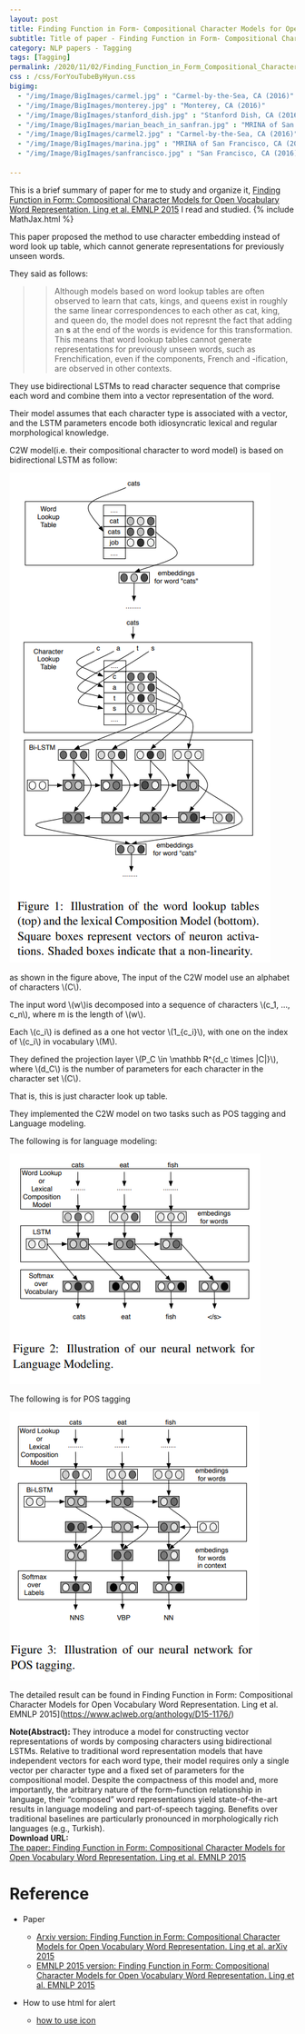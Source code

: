 ```yaml
---
layout: post
title: Finding Function in Form- Compositional Character Models for Open Vocabulary Word Representation
subtitle: Title of paper - Finding Function in Form- Compositional Character Models for Open Vocabulary Word Representation
category: NLP papers - Tagging
tags: [Tagging]
permalink: /2020/11/02/Finding_Function_in_Form_Compositional_Character_Models_for_Open_Vocabulary_Word_Representation/
css : /css/ForYouTubeByHyun.css
bigimg: 
  - "/img/Image/BigImages/carmel.jpg" : "Carmel-by-the-Sea, CA (2016)"
  - "/img/Image/BigImages/monterey.jpg" : "Monterey, CA (2016)"
  - "/img/Image/BigImages/stanford_dish.jpg" : "Stanford Dish, CA (2016)"
  - "/img/Image/BigImages/marian_beach_in_sanfran.jpg" : "MRINA of San Francisco, CA (2016)"
  - "/img/Image/BigImages/carmel2.jpg" : "Carmel-by-the-Sea, CA (2016)"
  - "/img/Image/BigImages/marina.jpg" : "MRINA of San Francisco, CA (2016)"
  - "/img/Image/BigImages/sanfrancisco.jpg" : "San Francisco, CA (2016)"
  
---
```


This is a brief summary of paper for me to study and organize it, [Finding Function in Form: Compositional Character Models for Open Vocabulary Word Representation. Ling et al. EMNLP 2015](https://www.aclweb.org/anthology/D15-1176/) I read and studied. 
{% include MathJax.html %}

This paper proposed the method to use character embedding instead of word look up table, which cannot generate representations for previously unseen words.

They said as follows:

>>Although models based on word lookup tables are often observed to learn that cats, kings, and queens exist in roughly the same linear correspondences to each other as cat, king, and queen do, the model does not represnt the fact that adding an **s** at the end of the words is evidence for this transformation. This means that word lookup tables cannot generate representations for previously unseen words, such as Frenchification, even if the components, French and -ification, are observed in other contexts.
 
They use bidirectional LSTMs to read character sequence that comprise each word and combine them into a vector representation of the word. 

Their model assumes that each character type is associated with a vector, and the LSTM parameters encode both idiosyncratic lexical and regular morphological knowledge.

C2W model(i.e. their compositional character to word model) is based on bidirectional LSTM  as follow:

![](/img/Image/NaturalLanguageProcessing/NLPLabs/Paper_Investigation/Word2Vec/2020-11-02-Finding_Function_in_Form_Compositional_Character_Models_for_Open_Vocabulary_Word_Representation/C2W_model.PNG)

as shown in the figure above, The input of the C2W model use an alphabet of characters \\(C\\). 

The input word \\(w\\)is decomposed into a sequence of characters \\(c_1, ..., c_n\\), where m is the length of \\(w\\). 

Each \\(c_i\\) is defined as a one hot vector \\(1_{c_i}\\), with one on the index of \\(c_i\\) in vocabulary \\(M\\). 

They defined the projection layer \\(P_C \in \mathbb R^{d_c \times |C|}\\), where \\(d_C\\) is the number of parameters for each character in the character set \\(C\\).

That is, this is just character look up table. 

They implemented the C2W model on two tasks such as POS tagging and Language modeling. 

The following is for language modeling:

![](/img/Image/NaturalLanguageProcessing/NLPLabs/Paper_Investigation/Word2Vec/2020-11-02-Finding_Function_in_Form_Compositional_Character_Models_for_Open_Vocabulary_Word_Representation/C2W_language_model.PNG)

The following is for POS tagging 

![](/img/Image/NaturalLanguageProcessing/NLPLabs/Paper_Investigation/Word2Vec/2020-11-02-Finding_Function_in_Form_Compositional_Character_Models_for_Open_Vocabulary_Word_Representation/C2W_pos_tagging.PNG)

The detailed result can be found in Finding Function in Form: Compositional Character Models for Open Vocabulary Word Representation. Ling et al. EMNLP 2015](https://www.aclweb.org/anthology/D15-1176/)


<div class="alert alert-info" role="alert"><i class="fa fa-info-circle"></i> <b>Note(Abstract): </b>
They introduce a model for constructing vector representations of words by composing characters using bidirectional LSTMs. Relative to traditional word representation models that have independent vectors for each word type, their model requires only a single vector per character type and a fixed set of parameters for the compositional model. Despite the compactness of this model and, more importantly, the arbitrary nature of the form–function relationship in language, their “composed” word representations yield state-of-the-art results in language modeling and part-of-speech tagging. Benefits over traditional baselines are particularly pronounced in morphologically rich languages (e.g., Turkish).
</div>
    
<div class="alert alert-success" role="alert"><i class="fa fa-paperclip fa-lg"></i> <b>Download URL: </b><br>
  <a href="https://www.aclweb.org/anthology/D15-1176/">The paper: Finding Function in Form: Compositional Character Models for Open Vocabulary Word Representation. Ling et al. EMNLP 2015</a>
</div>

# Reference 

- Paper 
  - [Arxiv version: Finding Function in Form: Compositional Character Models for Open Vocabulary Word Representation. Ling et al. arXiv 2015](https://arxiv.org/abs/1508.02096)
  - [EMNLP 2015 version: Finding Function in Form: Compositional Character Models for Open Vocabulary Word Representation. Ling et al. EMNLP 2015](https://www.aclweb.org/anthology/D15-1176/)
  
- How to use html for alert
  - [how to use icon](http://idratherbewriting.com/documentation-theme-jekyll/mydoc_icons.html)
    



